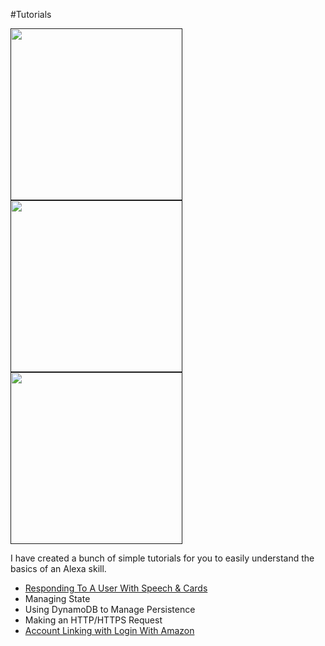 #Tutorials

<a href=""><img src="https://github.com/jeffblankenburg/alexa/blob/master/start_here/tutorials/images/fact-skill.png" width="275"/></a><a href=""><img src="https://github.com/jeffblankenburg/alexa/blob/master/start_here/tutorials/images/trivia-skill.png" width="275"/></a><a href=""><img src="https://github.com/jeffblankenburg/alexa/blob/master/start_here/tutorials/images/fact-skill.png" width="275"/></a>

I have created a bunch of simple tutorials for you to easily understand the basics of an Alexa skill.

* [Responding To A User With Speech & Cards](https://github.com/jeffblankenburg/alexa/blob/master/responses/README.md)
* Managing State
* Using DynamoDB to Manage Persistence
* Making an HTTP/HTTPS Request
* [Account Linking with Login With Amazon](https://developer.amazon.com/blogs/post/Tx3CX1ETRZZ2NPC/Alexa-Account-Linking-5-Steps-to-Seamlessly-Link-Your-Alexa-Skill-with-Login-wit)